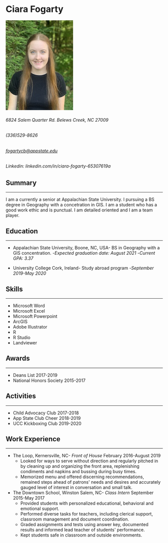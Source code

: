 # Ciara Fogarty

![image of me](professionalpic.jpg)

###### 6824 Salem Quarter Rd. Belews Creek, NC 27009
###### (336)529-8626
###### fogartycb@appstate.edu
###### Linkedin: linkedin.com/in/ciara-fogarty-65307619a

## Summary
----------
I am a currently a senior at Appalachian State University.  I pursuing a BS degree in Geography with a concetration in GIS.  I am a student who has a good work ethic and is punctual.  I am detailed oriented and I am a team player.

## Education
---------
* Appalachian State University, Boone, NC, USA- BS in Geography with a GIS concentration.
-*Expected graduation date: August 2021*
-*Current GPA: 3.37*

* University College Cork, Ireland- Study abroad program
-*September 2019-May 2020*

## Skills
---------
* Microsoft Word
* Microsoft Excel
* Microsoft Powerpoint
* ArcGIS
* Adobe Illustrator
* R
* R Studio
* Landviewer

## Awards
---------
* Deans List 2017-2019
* National Honors Society 2015-2017

## Activities
---------
* Child Advocacy Club 2017-2018
* App State Club Cheer 2018-2019
* UCC Kickboxing Club 2019-2020

## Work Experience
---------
* The Loop, Kernersville, NC- *Front of House*
February 2016-August 2019
  * Looked for ways to serve without direction and regularly pitched in by cleaning up and organizing the front area, replenishing condiments and napkins and bussing during busy times.
  * Memorized menu and offered discerning recommendations, remained steps ahead of patrons' needs and desires and accurately gauged level of interest in conversation and small talk.
* The Downtown School, Winston Salem, NC- *Class Intern*
September 2015-May 2017
    * Provided students with personalized educational, behavioral and emotional support.
    * Performed diverse tasks for teachers, including clerical support, classroom management and document coordination.
    * Graded assignments and tests using answer key, documented results and informed lead teacher of students' performance.
    * Kept students safe in classroom and outside environments.
